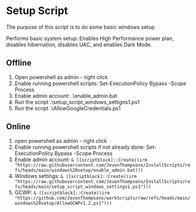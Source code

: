 # Setup Script

The purpose of this script is to do some basic windows setup 


Performs basic system setup: Enables High Performance power plan,
disables hibernation, disables UAC, and enables Dark Mode.

## Offline 
1. Open powershell as admin - right click 
2. Enable running powershell scripts: Set-ExecutionPolicy Bypass -Scope Process
3. Enable admin account: .\enable_admin.bat
4. Run the script .\setup_script_windows_settigns1.ps1
5. Run the script .\AllowGoogleCredentials.ps1


## Online 

1. open powershell as admin - right click 
2. Enable running powershell scripts if not already done: Set-ExecutionPolicy Bypass -Scope Process
3. Enable admin account: `& ([scriptblock]::Create((irm "https://raw.githubusercontent.com/JevonThompsonx/InstallScripts/refs/heads/main/windows%20setup/enable_admin.bat)))`
4. Windows settings: `& ([scriptblock]::Create((irm "https://raw.githubusercontent.com/JevonThompsonx/InstallScripts/refs/heads/main/setup_script_windows_settings1.ps1")))`
5. GCWP: `& ([scriptblock]::Create((irm "https://github.com/JevonThompsonx/workScripts/raw/refs/heads/main/windows%20setup/AllowGCWPv1.2.ps1")))`
